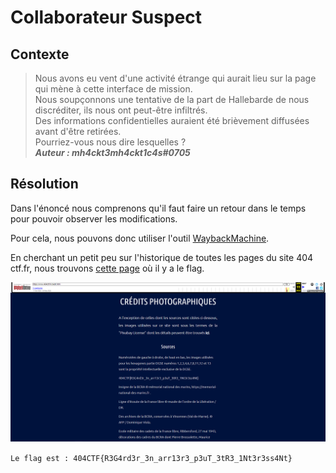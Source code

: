 # Collaborateur Suspect

## Contexte

>Nous avons eu vent d'une activité étrange qui aurait lieu sur la page qui mène à cette interface de mission.  
Nous soupçonnons une tentative de la part de Hallebarde de nous discréditer, ils nous ont peut-être infiltrés.  
Des informations confidentielles auraient été brièvement diffusées avant d'être retirées.  
Pourriez-vous nous dire lesquelles ?  
_**Auteur : mh4ckt3mh4ckt1c4s#0705**_

## Résolution

Dans l'énoncé nous comprenons qu'il faut faire un retour dans le temps pour pouvoir observer les modifications.   

Pour cela, nous pouvons donc utiliser l'outil [WaybackMachine](https://web.archive.org/).    

En cherchant un petit peu sur l'historique de toutes les pages du site 404 ctf.fr, nous trouvons [cette page](https://web.archive.org/web/20220411084948/https://www.404ctf.fr/credit.html) où il y a le flag.

<p align='center'>

![Screenshot](credits.photo.png)  
</p>

` Le flag est : 404CTF{R3G4rd3r_3n_arr13r3_p3uT_3tR3_1Nt3r3ss4Nt} `
